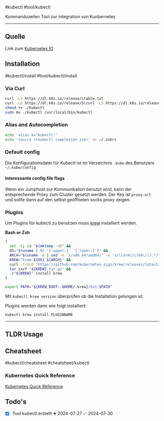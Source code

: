 #kubectl 
#tool/kubectl

Kommandozeilen Tool zur integration von Kunbernetes

-------
## Quelle


Link zum [Kubernetes IO](https://kubernetes.io/de/docs/tasks/tools/install-kubectl/)

## Installation
#kubectl/install
#tool/kubectl/install

### Via Curl

```bash
curl -LS https://dl.k8s.io/release/stable.txt
curl -LO https://dl.k8s.io/release/$(curl -LS https://dl.k8s.io/release/stable.txt)/bin/linux/amd64/kubectl
chmod +x ./kubectl
sudo mv ./kubectl /usr/local/bin/kubectl
```

### Alias and Autocompletion

```bash
echo 'alias k="kubectl"'
echo 'source <(kubectl completion zsh)' >> ~/.zshrc
```

### Default config

Die Konfigurationsdatei für Kubectl ist im Verzeichnis `.kube` des Benutzers `~/.kube/config`

#### Interessante config file flags

Wenn ein Jumphost zur Kommunikation benutzt wird, kann der entsprechende Proxy zum Cluster gesetzt werden. Der Key ist `proxy-url` und sollte dann auf den selbst geöffneten socks proxy zeigen.

### Plugins

Um Plugins für kubectl zu benutzen muss [krew](https://krew.sigs.k8s.io/docs/user-guide/setup/install/) installiert werden.

**Bash or Zsh**

```sh
(
  set -x; cd "$(mktemp -d)" &&
  OS="$(uname | tr '[:upper:]' '[:lower:]')" &&
  ARCH="$(uname -m | sed -e 's/x86_64/amd64/' -e 's/\(arm\)\(64\)\?.*/\1\2/' -e 's/aarch64$/arm64/')" &&
  KREW="krew-${OS}_${ARCH}" &&
  curl -fsSLO "https://github.com/kubernetes-sigs/krew/releases/latest/download/${KREW}.tar.gz" &&
  tar zxvf "${KREW}.tar.gz" &&
  ./"${KREW}" install krew
)
```

```sh
export PATH="${KREW_ROOT:-$HOME/.krew}/bin:$PATH"
```

Mit `kubectl krew version` überprüfen ob die Installation gelungen ist.

Plugins werden dann wie folgt installiert:

`kubectl krew install PLUGINNAME`

---------

## TLDR Usage


## Cheatsheet
#kubectl/cheatsheet
#cheatsheet/kubectl


### Kubernetes Quick Reference

[Kubernetes Quick Reference](https://kubernetes.io/docs/reference/kubectl/quick-reference/)

## Todo's
- [x] Tool kubectl erstellt ➕ 2024-07-27 ✅ 2024-07-30